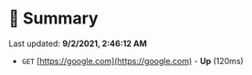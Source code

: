 # 📖 Summary
Last updated: **9/2/2021, 2:46:12 AM**

- `GET` [https://google.com](https://google.com) - **Up** (120ms)
